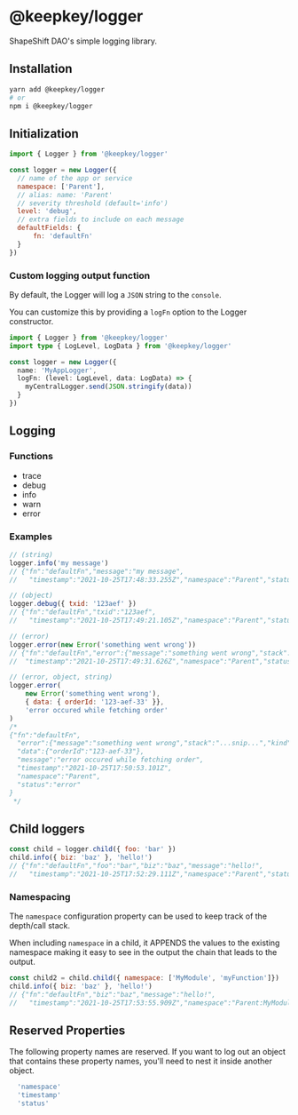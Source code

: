 # @keepkey/logger

ShapeShift DAO's simple logging library.

## Installation

```bash
yarn add @keepkey/logger
# or
npm i @keepkey/logger
```

## Initialization

```javascript
import { Logger } from '@keepkey/logger'

const logger = new Logger({
  // name of the app or service
  namespace: ['Parent'],
  // alias: name: 'Parent'
  // severity threshold (default='info')
  level: 'debug',
  // extra fields to include on each message
  defaultFields: {
      fn: 'defaultFn'
  }
})
```

### Custom logging output function
By default, the Logger will log a `JSON` string to the `console`.

You can customize this by providing a `logFn` option to the Logger constructor.

```ts
import { Logger } from '@keepkey/logger'
import type { LogLevel, LogData } from '@keepkey/logger'

const logger = new Logger({
  name: 'MyAppLogger',
  logFn: (level: LogLevel, data: LogData) => {
    myCentralLogger.send(JSON.stringify(data))
  }
})
```

## Logging

### Functions

* trace
* debug
* info
* warn
* error

### Examples
```javascript
// (string)
logger.info('my message')
// {"fn":"defaultFn","message":"my message",
//   "timestamp":"2021-10-25T17:48:33.255Z","namespace":"Parent","status":"info"}

// (object)
logger.debug({ txid: '123aef' })
// {"fn":"defaultFn","txid":"123aef",
//   "timestamp":"2021-10-25T17:49:21.105Z","namespace":"Parent","status":"debug"}

// (error)
logger.error(new Error('something went wrong'))
// {"fn":"defaultFn","error":{"message":"something went wrong","stack":"...snip...","kind":"Error"},
//  "timestamp":"2021-10-25T17:49:31.626Z","namespace":"Parent","status":"error"}

// (error, object, string)
logger.error(
    new Error('something went wrong'),
    { data: { orderId: '123-aef-33' }},
    'error occured while fetching order'
)
/*
{"fn":"defaultFn",
  "error":{"message":"something went wrong","stack":"...snip...","kind":"Error"},
  "data":{"orderId":"123-aef-33"},
  "message":"error occured while fetching order",
  "timestamp":"2021-10-25T17:50:53.101Z",
  "namespace":"Parent",
  "status":"error"
}
 */
```


## Child loggers

```javascript
const child = logger.child({ foo: 'bar' })
child.info({ biz: 'baz' }, 'hello!') 
// {"fn":"defaultFn","foo":"bar","biz":"baz","message":"hello!",
//   "timestamp":"2021-10-25T17:52:29.111Z","namespace":"Parent","status":"info"}
```

### Namespacing

The `namespace` configuration property can be used to keep track of the depth/call stack.

When including `namespace` in a child, it APPENDS the values to the existing namespace making it easy to see in the output the chain that leads to the output.

```javascript
const child2 = child.child({ namespace: ['MyModule', 'myFunction']})
child.info({ biz: 'baz' }, 'hello!') 
// {"fn":"defaultFn","biz":"baz","message":"hello!",
//   "timestamp":"2021-10-25T17:53:55.909Z","namespace":"Parent:MyModule:myFunction","status":"info"}
```

## Reserved Properties
The following property names are reserved. If you want to log out an object that contains these property names, you'll need to nest it inside another object. 

```ts
  'namespace'
  'timestamp'
  'status'
```
